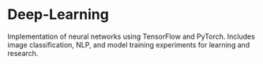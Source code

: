 # Deep-Learning
Implementation of neural networks using TensorFlow and PyTorch. Includes image classification, NLP, and model training experiments for learning and research.
